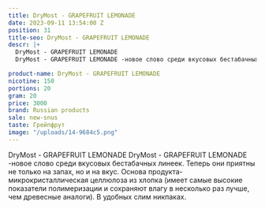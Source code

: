 ```yaml
---
title: DryMost - GRAPEFRUIT LEMONADE
date: 2023-09-11 13:54:00 Z
position: 31
title-seo: DryMost - GRAPEFRUIT LEMONADE
descr: |+
  DryMost - GRAPEFRUIT LEMONADE
  DryMost - GRAPEFRUIT LEMONADE -новое слово среди вкусовых бестабачных линеек. Теперь они приятны не только на запах, но и на вкус. Основа продукта-микрокристаллическая целлюлоза из хлопка (имеет самые высокие показатели полимеризации и сохраняют влагу в несколько раз лучше, чем древесные аналоги). В удобных слим никпаках.

product-name: DryMost - GRAPEFRUIT LEMONADE
nicotine: 150
portions: 20
gram: 20
price: 3000
brand: Russian products
sale: new-snus
taste: Грейпфрут
image: "/uploads/14-9684c5.png"
---
```


DryMost - GRAPEFRUIT LEMONADE
DryMost - GRAPEFRUIT LEMONADE -новое слово среди вкусовых бестабачных линеек. Теперь они приятны не только на запах, но и на вкус. Основа продукта-микрокристаллическая целлюлоза из хлопка (имеет самые высокие показатели полимеризации и сохраняют влагу в несколько раз лучше, чем древесные аналоги). В удобных слим никпаках.

